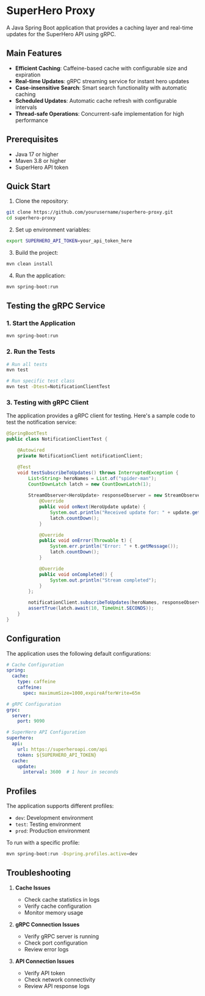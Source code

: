 # SuperHero Proxy

A Java Spring Boot application that provides a caching layer and real-time updates for the SuperHero API using gRPC.

## Main Features

- **Efficient Caching**: Caffeine-based cache with configurable size and expiration
- **Real-time Updates**: gRPC streaming service for instant hero updates
- **Case-insensitive Search**: Smart search functionality with automatic caching
- **Scheduled Updates**: Automatic cache refresh with configurable intervals
- **Thread-safe Operations**: Concurrent-safe implementation for high performance

## Prerequisites

- Java 17 or higher
- Maven 3.8 or higher
- SuperHero API token

## Quick Start

1. Clone the repository:
```bash
git clone https://github.com/yourusername/superhero-proxy.git
cd superhero-proxy
```

2. Set up environment variables:
```bash
export SUPERHERO_API_TOKEN=your_api_token_here
```

3. Build the project:
```bash
mvn clean install
```

4. Run the application:
```bash
mvn spring-boot:run
```

## Testing the gRPC Service

### 1. Start the Application
```bash
mvn spring-boot:run
```

### 2. Run the Tests
```bash
# Run all tests
mvn test

# Run specific test class
mvn test -Dtest=NotificationClientTest
```

### 3. Testing with gRPC Client

The application provides a gRPC client for testing. Here's a sample code to test the notification service:

```java
@SpringBootTest
public class NotificationClientTest {

    @Autowired
    private NotificationClient notificationClient;

    @Test
    void testSubscribeToUpdates() throws InterruptedException {
        List<String> heroNames = List.of("spider-man");
        CountDownLatch latch = new CountDownLatch(1);
        
        StreamObserver<HeroUpdate> responseObserver = new StreamObserver<>() {
            @Override
            public void onNext(HeroUpdate update) {
                System.out.println("Received update for: " + update.getHero().getName());
                latch.countDown();
            }

            @Override
            public void onError(Throwable t) {
                System.err.println("Error: " + t.getMessage());
                latch.countDown();
            }

            @Override
            public void onCompleted() {
                System.out.println("Stream completed");
            }
        };

        notificationClient.subscribeToUpdates(heroNames, responseObserver);
        assertTrue(latch.await(10, TimeUnit.SECONDS));
    }
}
```

## Configuration

The application uses the following default configurations:

```yaml
# Cache Configuration
spring:
  cache:
    type: caffeine
    caffeine:
      spec: maximumSize=1000,expireAfterWrite=65m

# gRPC Configuration
grpc:
  server:
    port: 9090

# SuperHero API Configuration
superhero:
  api:
    url: https://superheroapi.com/api
    token: ${SUPERHERO_API_TOKEN}
  cache:
    update:
      interval: 3600  # 1 hour in seconds
```

## Profiles

The application supports different profiles:

- `dev`: Development environment
- `test`: Testing environment
- `prod`: Production environment

To run with a specific profile:
```bash
mvn spring-boot:run -Dspring.profiles.active=dev
```

## Troubleshooting

1. **Cache Issues**
   - Check cache statistics in logs
   - Verify cache configuration
   - Monitor memory usage

2. **gRPC Connection Issues**
   - Verify gRPC server is running
   - Check port configuration
   - Review error logs

3. **API Connection Issues**
   - Verify API token
   - Check network connectivity
   - Review API response logs
